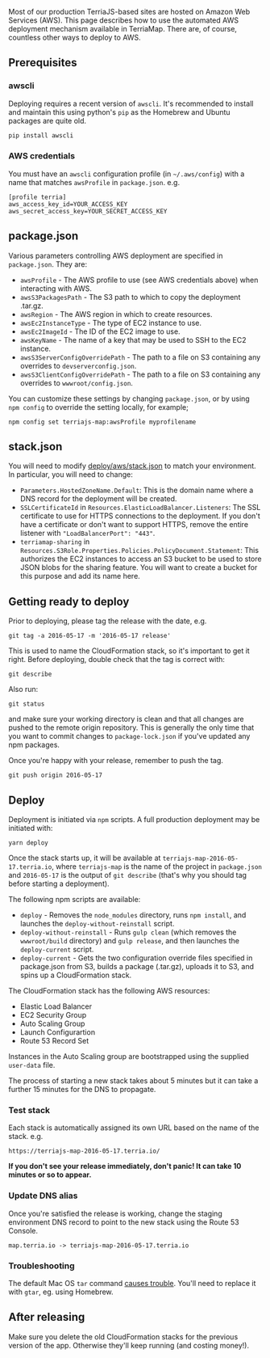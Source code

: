 <!-- This document should be in two places: TerriaJS/terriajs and TerriaJS/TerriaMap. Make sure you update both copies when you change this document. --->

Most of our production TerriaJS-based sites are hosted on Amazon Web Services (AWS). This page describes how to use the automated AWS deployment mechanism available in TerriaMap. There are, of course, countless other ways to deploy to AWS.

## Prerequisites

### awscli

Deploying requires a recent version of `awscli`. It's recommended to install and maintain this using python's `pip` as the Homebrew and Ubuntu packages are quite old.

```sh
pip install awscli
```

### AWS credentials

You must have an `awscli` configuration profile (in `~/.aws/config`) with a name that matches `awsProfile` in `package.json`. e.g.

```
[profile terria]
aws_access_key_id=YOUR_ACCESS_KEY
aws_secret_access_key=YOUR_SECRET_ACCESS_KEY
```

## package.json

Various parameters controlling AWS deployment are specified in `package.json`. They are:

- `awsProfile` - The AWS profile to use (see AWS credentials above) when interacting with AWS.
- `awsS3PackagesPath` - The S3 path to which to copy the deployment .tar.gz.
- `awsRegion` - The AWS region in which to create resources.
- `awsEc2InstanceType` - The type of EC2 instance to use.
- `awsEc2ImageId` - The ID of the EC2 image to use.
- `awsKeyName` - The name of a key that may be used to SSH to the EC2 instance.
- `awsS3ServerConfigOverridePath` - The path to a file on S3 containing any overrides to `devserverconfig.json`.
- `awsS3ClientConfigOverridePath` - The path to a file on S3 containing any overrides to `wwwroot/config.json`.

You can customize these settings by changing `package.json`, or by using `npm config` to override the setting locally, for example;

```
npm config set terriajs-map:awsProfile myprofilename
```

## stack.json

You will need to modify [deploy/aws/stack.json](https://github.com/TerriaJS/TerriaMap/blob/master/deploy/aws/stack.json) to match your environment. In particular, you will need to change:

- `Parameters.HostedZoneName.Default`: This is the domain name where a DNS record for the deployment will be created.
- `SSLCertificateId` in `Resources.ElasticLoadBalancer.Listeners`: The SSL certificate to use for HTTPS connections to the deployment. If you don't have a certificate or don't want to support HTTPS, remove the entire listener with `"LoadBalancerPort": "443"`.
- `terriamap-sharing` in `Resources.S3Role.Properties.Policies.PolicyDocument.Statement`: This authorizes the EC2 instances to access an S3 bucket to be used to store JSON blobs for the sharing feature. You will want to create a bucket for this purpose and add its name here.

## Getting ready to deploy

Prior to deploying, please tag the release with the date, e.g.

```
git tag -a 2016-05-17 -m '2016-05-17 release'
```

This is used to name the CloudFormation stack, so it's important to get it right. Before deploying, double check that the tag is correct with:

```
git describe
```

Also run:

```
git status
```

and make sure your working directory is clean and that all changes are pushed to the remote origin repository. This is generally the only time that you want to commit changes to `package-lock.json` if you've updated any npm packages.

Once you're happy with your release, remember to push the tag.

```
git push origin 2016-05-17
```

## Deploy

Deployment is initiated via `npm` scripts. A full production deployment may be initiated with:

```
yarn deploy
```

Once the stack starts up, it will be available at `terriajs-map-2016-05-17.terria.io`, where `terriajs-map` is the name of the project in `package.json` and `2016-05-17` is the output of `git describe` (that's why you should tag before starting a deployment).

The following npm scripts are available:

- `deploy` - Removes the `node_modules` directory, runs `npm install`, and launches the `deploy-without-reinstall` script.
- `deploy-without-reinstall` - Runs `gulp clean` (which removes the `wwwroot/build` directory) and `gulp release`, and then launches the `deploy-current` script.
- `deploy-current` - Gets the two configuration override files specified in package.json from S3, builds a package (.tar.gz), uploads it to S3, and spins up a CloudFormation stack.

The CloudFormation stack has the following AWS resources:

- Elastic Load Balancer
- EC2 Security Group
- Auto Scaling Group
- Launch Configurartion
- Route 53 Record Set

Instances in the Auto Scaling group are bootstrapped using the supplied `user-data` file.

The process of starting a new stack takes about 5 minutes but it can take a further 15 minutes for the DNS to propagate.

### Test stack

Each stack is automatically assigned its own URL based on the name of the stack. e.g.

```
https://terriajs-map-2016-05-17.terria.io/
```

**If you don't see your release immediately, don't panic! It can take 10 minutes or so to appear.**

### Update DNS alias

Once you're satisfied the release is working, change the staging environment DNS record to point to the new stack using the Route 53 Console.

```
map.terria.io -> terriajs-map-2016-05-17.terria.io
```

### Troubleshooting

The default Mac OS `tar` command [causes trouble](http://superuser.com/questions/318809/linux-os-x-tar-incompatibility-tarballs-created-on-os-x-give-errors-when-unt). You'll need to replace it with `gtar`, eg. using Homebrew.

## After releasing

Make sure you delete the old CloudFormation stacks for the previous version of the app. Otherwise they'll keep running (and costing money!).
